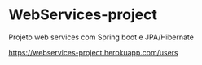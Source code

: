 # WebServices-project
Projeto web services com Spring boot e JPA/Hibernate


https://webservices-project.herokuapp.com/users
